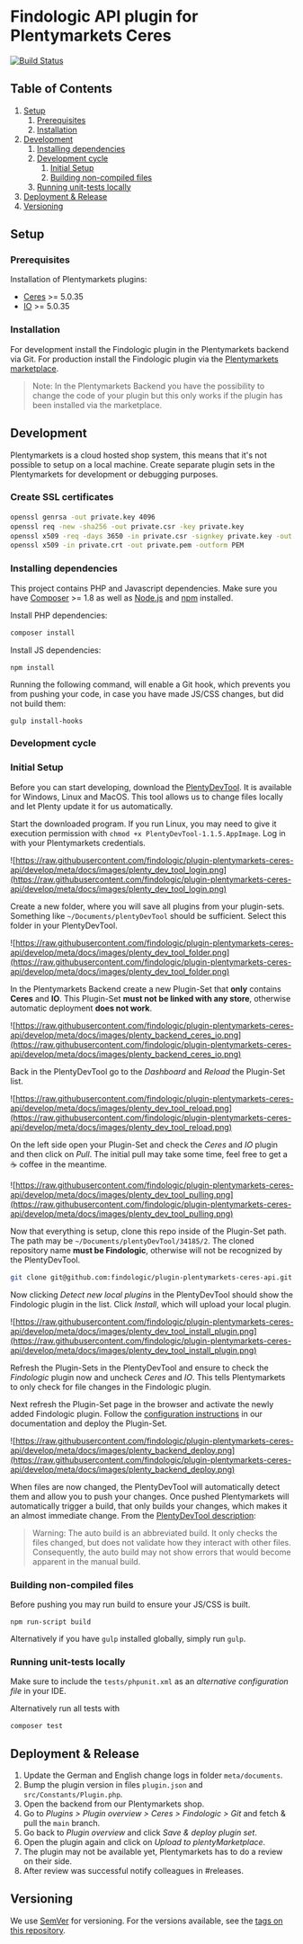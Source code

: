 # Findologic API plugin for Plentymarkets Ceres
[![Build Status](https://travis-ci.org/findologic/plugin-plentymarkets-ceres-api.svg?branch=development)](https://travis-ci.org/findologic/plugin-plentymarkets-ceres-api)

## Table of Contents

1. [Setup](#setup)
   1. [Prerequisites](#prerequisites)
   1. [Installation](#installation)
1. [Development](#development)
   1. [Installing dependencies](#installing-dependencies)
   1. [Development cycle](#development-cycle)
      1. [Initial Setup](#initial-setup)
      1. [Building non-compiled files](#building-non-compiled-files)
   1. [Running unit-tests locally](#running-unit-tests-locally)
1. [Deployment & Release](#deployment--release)
1. [Versioning](#versioning)

## Setup

### Prerequisites

Installation of Plentymarkets plugins:

* [Ceres](https://marketplace.plentymarkets.com/ceres_4697) >= 5.0.35
* [IO](https://marketplace.plentymarkets.com/io_4696) >= 5.0.35

### Installation

For development install the Findologic plugin in the Plentymarkets backend via Git.
For production install the Findologic plugin via the [Plentymarkets marketplace](https://marketplace.plentymarkets.com/findologic_6390).

> Note: In the Plentymarkets Backend you have the possibility to change the code of your plugin but this only works if
the plugin has been installed via the marketplace.

## Development

Plentymarkets is a cloud hosted shop system, this means that it's not possible to setup on a local machine.
Create separate plugin sets in the Plentymarkets for development or debugging purposes.

### Create SSL certificates

```bash
openssl genrsa -out private.key 4096
openssl req -new -sha256 -out private.csr -key private.key
openssl x509 -req -days 3650 -in private.csr -signkey private.key -out private.crt -extensions req_ext
openssl x509 -in private.crt -out private.pem -outform PEM
```

### Installing dependencies

This project contains PHP and Javascript dependencies.
Make sure you have [Composer](https://getcomposer.org/) >= 1.8 as well as [Node.js](https://nodejs.org/en/) and [npm](https://www.npmjs.com/) installed.

Install PHP dependencies:
```bash
composer install
```

Install JS dependencies:
```
npm install
```

Running the following command, will enable a Git hook, which prevents you from pushing
your code, in case you have made JS/CSS changes, but did not build them:
```
gulp install-hooks
```

### Development cycle

### Initial Setup

Before you can start developing, download the [PlentyDevTool](https://marketplace.plentymarkets.com/plenty-tools/plentydevtool_6652).
It is available for Windows, Linux and MacOS. This tool allows us to change files locally
and let Plenty update it for us automatically.

Start the downloaded program. If you run Linux, you may need to give it execution
permission with `chmod +x PlentyDevTool-1.1.5.AppImage`. Log in with your Plentymarkets credentials.

![https://raw.githubusercontent.com/findologic/plugin-plentymarkets-ceres-api/develop/meta/docs/images/plenty_dev_tool_login.png](https://raw.githubusercontent.com/findologic/plugin-plentymarkets-ceres-api/develop/meta/docs/images/plenty_dev_tool_login.png)

Create a new folder, where you will save all plugins from your plugin-sets. Something like
`~/Documents/plentyDevTool` should be sufficient. Select this folder in your PlentyDevTool.

![https://raw.githubusercontent.com/findologic/plugin-plentymarkets-ceres-api/develop/meta/docs/images/plenty_dev_tool_folder.png](https://raw.githubusercontent.com/findologic/plugin-plentymarkets-ceres-api/develop/meta/docs/images/plenty_dev_tool_folder.png)

In the Plentymarkets Backend create a new Plugin-Set that **only** contains **Ceres** and **IO**.
This Plugin-Set **must not be linked with any store**, otherwise automatic deployment **does not work**.

![https://raw.githubusercontent.com/findologic/plugin-plentymarkets-ceres-api/develop/meta/docs/images/plenty_backend_ceres_io.png](https://raw.githubusercontent.com/findologic/plugin-plentymarkets-ceres-api/develop/meta/docs/images/plenty_backend_ceres_io.png)

Back in the PlentyDevTool go to the *Dashboard* and *Reload* the Plugin-Set list.

![https://raw.githubusercontent.com/findologic/plugin-plentymarkets-ceres-api/develop/meta/docs/images/plenty_dev_tool_reload.png](https://raw.githubusercontent.com/findologic/plugin-plentymarkets-ceres-api/develop/meta/docs/images/plenty_dev_tool_reload.png)

On the left side open your Plugin-Set and check the *Ceres* and *IO* plugin and then click on *Pull*.
The initial pull may take some time, feel free to get a ☕ coffee in the meantime.

![https://raw.githubusercontent.com/findologic/plugin-plentymarkets-ceres-api/develop/meta/docs/images/plenty_dev_tool_pulling.png](https://raw.githubusercontent.com/findologic/plugin-plentymarkets-ceres-api/develop/meta/docs/images/plenty_dev_tool_pulling.png)

Now that everything is setup, clone this repo inside of the Plugin-Set path.
The path may be `~/Documents/plentyDevTool/34185/2`. The cloned repository name
**must be Findologic**, otherwise will not be recognized by the PlentyDevTool.

```bash
git clone git@github.com:findologic/plugin-plentymarkets-ceres-api.git Findologic
```

Now clicking *Detect new local plugins* in the PlentyDevTool should show the
Findologic plugin in the list. Click *Install*, which will upload your local plugin.

![https://raw.githubusercontent.com/findologic/plugin-plentymarkets-ceres-api/develop/meta/docs/images/plenty_dev_tool_install_plugin.png](https://raw.githubusercontent.com/findologic/plugin-plentymarkets-ceres-api/develop/meta/docs/images/plenty_dev_tool_install_plugin.png)

Refresh the Plugin-Sets in the PlentyDevTool and ensure to check the *Findologic* plugin
now and uncheck *Ceres* and *IO*. This tells Plentymarkets to only check for file
changes in the Findologic plugin.

Next refresh the Plugin-Set page in the browser and activate the newly added Findologic
plugin. Follow the [configuration instructions](https://docs.findologic.com/doku.php?id=integration_documentation:plentymarkets_ceres_plugin:ceres_plugin_configuration)
in our documentation and deploy the Plugin-Set.

![https://raw.githubusercontent.com/findologic/plugin-plentymarkets-ceres-api/develop/meta/docs/images/plenty_backend_deploy.png](https://raw.githubusercontent.com/findologic/plugin-plentymarkets-ceres-api/develop/meta/docs/images/plenty_backend_deploy.png)

When files are now changed, the PlentyDevTool will automatically detect them and allow you to
push your changes. Once pushed Plentymarkets will automatically trigger a build, that only
builds your changes, which makes it an almost immediate change.
From the [PlentyDevTool description](https://marketplace.plentymarkets.com/en/plentydevtool_6652):

> Warning:
> The auto build is an abbreviated build. It only checks the files changed, but does not validate how
> they interact with other files. Consequently, the auto build may not show errors that would become
> apparent in the manual build.

### Building non-compiled files

Before pushing you may run build to ensure your JS/CSS is built.

```
npm run-script build
```

Alternatively if you have `gulp` installed globally, simply run `gulp`.

### Running unit-tests locally

Make sure to include the `tests/phpunit.xml` as an *alternative configuration file* in your IDE.

Alternatively run all tests with

```
composer test
```

## Deployment & Release
1. Update the German and English change logs in folder `meta/documents`.
1. Bump the plugin version in files `plugin.json` and `src/Constants/Plugin.php`.
1. Open the backend from our Plentymarkets shop.
1. Go to *Plugins > Plugin overview > Ceres > Findologic > Git* and fetch & pull the `main` branch.
1. Go back to *Plugin overview* and click *Save & deploy plugin set*.
1. Open the plugin again and click on *Upload to plentyMarketplace*.
1. The plugin may not be available yet, Plentymarkets has to do a review on their side.
1. After review was successful notify colleagues in #releases.

## Versioning

We use [SemVer](http://semver.org/) for versioning. For the versions available, see the [tags on this repository](https://github.com/findologic/plugin-plentymarkets-ceres-api/tags). 
